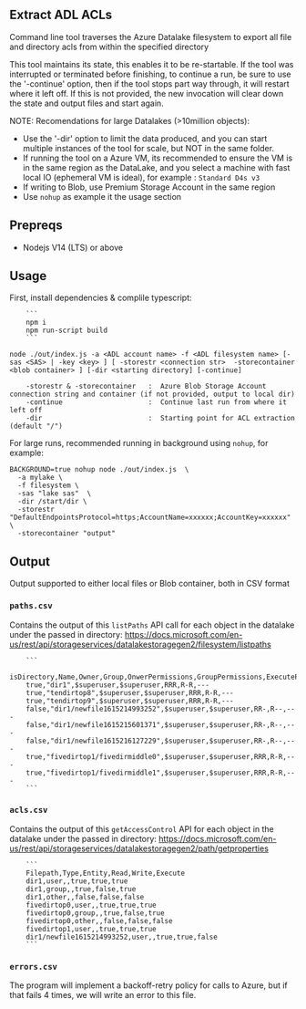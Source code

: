 ## Extract ADL ACLs

Command line tool traverses the Azure Datalake filesystem to export all file and directory acls from within the specified directory

This tool maintains its state, this enables it to be re-startable.  If the tool was interrupted or terminated before finishing, to continue a run, be sure to use the '-continue' option, then if the tool stops part way through, it will restart where it left off. If this is not provided, the new invocation will clear down the state and output files and start again.


NOTE: Recomendations for large Datalakes (>10million objects):
 * Use the '-dir' option to limit the data produced, and you can start multiple instances of the tool for scale, but NOT in the same folder.
 * If running the tool on a Azure VM, its recommended to ensure the VM is in the same region as the DataLake, and you select a machine with fast local IO (ephemeral VM is ideal), for example : `Standard D4s v3`
 * If writing to Blob, use Premium Storage Account in the same region
 * Use `nohup` as example it the usage section

## Prepreqs

 * Nodejs V14 (LTS) or above

## Usage

First, install dependencies & complile typescript:

        ```
        npm i
        npm run-script build
        ```

```
node ./out/index.js -a <ADL account name> -f <ADL filesystem name> [-sas <SAS> | -key <key> ] [ -storestr <connection str>  -storecontainer <blob container> ] [-dir <starting directory] [-continue]

    -storestr & -storecontainer   :  Azure Blob Storage Account connection string and container (if not provided, output to local dir)
    -continue                     :  Continue last run from where it left off
    -dir                          :  Starting point for ACL extraction (default "/")
```

For large runs, recommended running in background using `nohup`, for example:
```
BACKGROUND=true nohup node ./out/index.js  \
  -a mylake \
  -f filesystem \
  -sas "lake sas"  \
  -dir /start/dir \
  -storestr "DefaultEndpointsProtocol=https;AccountName=xxxxxx;AccountKey=xxxxxx" \
  -storecontainer "output"
```

## Output

Output supported to either local files or Blob container, both in CSV format

 ### `paths.csv` 
 
 Contains the output of this `listPaths` API call for each object in the datalake under the passed in directory: https://docs.microsoft.com/en-us/rest/api/storageservices/datalakestoragegen2/filesystem/listpaths

        ```
        isDirectory,Name,Owner,Group,OnwerPermissions,GroupPermissions,ExecutePermissions
        true,"dir1",$superuser,$superuser,RRR,R-R,---
        true,"tendirtop8",$superuser,$superuser,RRR,R-R,---
        true,"tendirtop9",$superuser,$superuser,RRR,R-R,---
        false,"dir1/newfile1615214993252",$superuser,$superuser,RR-,R--,---
        false,"dir1/newfile1615215601371",$superuser,$superuser,RR-,R--,---
        false,"dir1/newfile1615216127229",$superuser,$superuser,RR-,R--,---
        true,"fivedirtop1/fivedirmiddle0",$superuser,$superuser,RRR,R-R,---
        true,"fivedirtop1/fivedirmiddle1",$superuser,$superuser,RRR,R-R,---
        ```
### `acls.csv` 

Contains the output of this `getAccessControl` API for each object in the datalake under the passed in directory: https://docs.microsoft.com/en-us/rest/api/storageservices/datalakestoragegen2/path/getproperties

        ```
        Filepath,Type,Entity,Read,Write,Execute
        dir1,user,,true,true,true
        dir1,group,,true,false,true
        dir1,other,,false,false,false
        fivedirtop0,user,,true,true,true
        fivedirtop0,group,,true,false,true
        fivedirtop0,other,,false,false,false
        fivedirtop1,user,,true,true,true
        dir1/newfile1615214993252,user,,true,true,false
        ```
  
### `errors.csv`

The program will implement a backoff-retry policy for calls to Azure, but if that fails 4 times, we will write an error to this file.  
